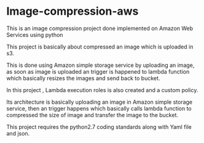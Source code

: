 # Image-compression-aws
This is an image compression project done implemented on Amazon Web Services using python

This project is basically about compressed an image which is uploaded in s3.

This is done using Amazon simple storage service by uploading an image, as soon as image is uploaded an trigger is happened to lambda function which basically resizes the images and send back to bucket. 

In this project , Lambda execution roles is also created and a custom policy.

Its architecture is basically uploading an image in Amazon simple storage service, then an trigger happens which basically calls lambda function to compressed the size of image and transfer the image to the bucket.

This project requires the python2.7 coding standards along with Yaml file and json.

